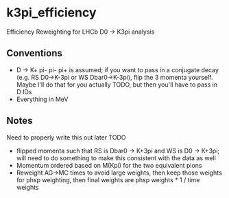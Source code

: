 # k3pi_efficiency
Efficiency Reweighting for LHCb D0 -> K3pi analysis

## Conventions
 - D -> K+ pi- pi- pi+ is assumed; if you want to pass in a conjugate decay (e.g. RS D0->K-3pi or WS Dbar0->K-3pi),
   flip the 3 momenta yourself. Maybe I'll do that for you actually TODO, but then you'll have to pass in D IDs
 - Everything in MeV

## Notes
Need to properly write this out later TODO

 - flipped momenta such that RS is Dbar0 -> K+3pi and WS is D0 -> K+3pi; will need to do something to make this
   consistent with the data as well
 - Momentum ordered based on M(Kpi) for the two equivalent pions
 - Reweight AG->MC times to avoid large weights, then keep those weights for phsp weighting, then final weights
   are phsp weights * 1 / time weights
